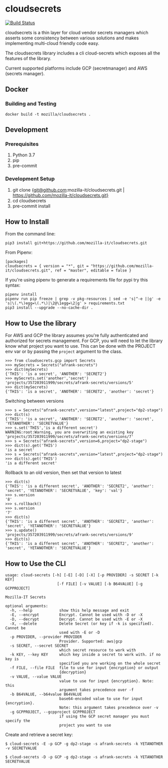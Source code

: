 # cloudsecrets

[![Build Status](https://travis-ci.com/mozilla-it/cloudsecrets.svg?branch=master)](https://travis-ci.com/mozilla-it/cloudsecrets)

cloudsecrets is a thin layer for cloud vendor secrets managers which asserts some consistency between various solutions and makes implementing multi-cloud friendly code easy.

The cloudsecrets library includes a cli cloud-secrets which exposes all the features of the library.

Current supported platforms include GCP (secretmanager) and AWS (secrets manager).

## Docker

### Building and Testing

```
docker build -t mozilla/cloudsecrets .
```

## Development

### Prerequisites

1. Python 3.7
2. pip
3. pre-commit

### Development Setup

1. git clone {git@github.com:mozilla-it/cloudsecrets.git | https://github.com/mozilla-it/cloudsecrets.git}
2. cd cloudsecrets
3. pre-commit install

## How to Install

From the command line:
```
pip3 install git+https://github.com/mozilla-it/cloudsecrets.git
```
From Pipenv:
```
[packages]
cloudsecrets = { version = "*", git = "https://github.com/mozilla-it/cloudsecrets.git", ref = "master", editable = false }
```
If you're using pipenv to generate a requirements file for pypi try this syntax:
```
pipenv install
pipenv run pip freeze | grep -v pkg-resources | sed -e 's|^-e ||g' -e 's|\(.*\)egg=\(.*\)|\2@\1egg=\2|g' > requirements.txt
pip3 install --upgrade --no-cache-dir .
```

## How to Use the library

For AWS and GCP the library assumes you're fully authenticated and authorized for secrets management. For GCP, you will need to let the library know what project you want to use. This can be done with the PROJECT env var or by passing the `project` argument to the class.

```
>>> from cloudsecrets.gcp import Secrets
>>> mySecrets = Secrets("afrank-secrets")
>>> dict(mySecrets)
{'THIS': 'is a secret', 'ANOTHER': 'SECRET2'}
>>> mySecrets.set('another','secret')
'projects/357203911999/secrets/afrank-secrets/versions/5'
>>> dict(mySecrets)
{'THIS': 'is a secret', 'ANOTHER': 'SECRET2', 'another': 'secret'}

```
Switching between versions
```
>>> s = Secrets("afrank-secrets",version="latest",project="dp2-stage")
>>> dict(s)
{'THIS': 'is a secret', 'ANOTHER': 'SECRET2', 'another': 'secret', 'YETANOTHER': 'SECRETVALUE'}
>>> s.set('THIS','is a different secret')
WARNING:root:Warning, you are overwriting an existing key
'projects/357203911999/secrets/afrank-secrets/versions/7'
>>> s = Secrets("afrank-secrets",version=6,project="dp2-stage")
>>> dict(s).get('THIS')
'is a secret'
>>> s = Secrets("afrank-secrets",version="latest",project="dp2-stage")
>>> dict(s).get('THIS')
'is a different secret'
```
Rollback to an old version, then set that version to latest
```
>>> dict(s)
{'THIS': 'is a different secret', 'ANOTHER': 'SECRET2', 'another': 'secret', 'YETANOTHER': 'SECRETVALUE', 'key': 'val'}
>>> s.version
'8'
>>> s.rollback()
>>> s.version
'7'
>>> dict(s)
{'THIS': 'is a different secret', 'ANOTHER': 'SECRET2', 'another': 'secret', 'YETANOTHER': 'SECRETVALUE'}
>>> s.update()
'projects/357203911999/secrets/afrank-secrets/versions/9'
>>> dict(s)
{'THIS': 'is a different secret', 'ANOTHER': 'SECRET2', 'another': 'secret', 'YETANOTHER': 'SECRETVALUE'}
```

## How to Use the CLI

```
usage: cloud-secrets [-h] [-E] [-D] [-X] [-p PROVIDER] -s SECRET [-k KEY]
                       [-f FILE] [-v VALUE] [-b B64VALUE] [-g GCPPROJECT]

Mozilla-IT Secrets

optional arguments:
  -h, --help            show this help message and exit
  -E, --encrypt         Encrypt. Cannot be used with -D or -X
  -D, --decrypt         Decrypt. Cannot be used with -E or -X
  -X, --delete          Delete Secret (or key if -k is specified). Cannot be
                        used with -E or -D
  -p PROVIDER, --provider PROVIDER
                        Provider. Supported: aws|gcp
  -s SECRET, --secret SECRET
                        which secret resource to work with
  -k KEY, --key KEY     which key inside a secret to work with. if no key is
                        specified you are working on the whole secret
  -f FILE, --file FILE  file to use for input {encryption} or output
                        {decryption}
  -v VALUE, --value VALUE
                        value to use for input {encryption}. Note: this
                        argument takes precedence over -f
  -b B64VALUE, --b64value B64VALUE
                        base64-encoded value to use for input {encryption}.
                        Note: this argument takes precedence over -v
  -g GCPPROJECT, --gcpproject GCPPROJECT
                        if using the GCP secret manager you must specify the
                        project you want to use
```
Create and retrieve a secret key:
```
$ cloud-secrets -E -p GCP -g dp2-stage -s afrank-secrets -k YETANOTHER -v SECRETVALUE

$ cloud-secrets -D -p GCP -g dp2-stage -s afrank-secrets -k YETANOTHER
SECRETVALUE
```

